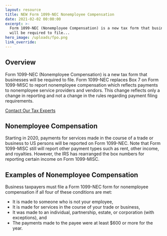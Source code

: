 ```yaml
---
layout: resource
title: NEW Form 1099-NEC Nonemployee Compensation
date: 2021-02-02 00:00:00
excerpt: >-
  Form 1099-NEC (Nonemployee Compensation) is a new tax form that businesses
  will be required to file...
hero_image: /uploads/fpo.png
link_override:
---
```


<h2>Overview</h2>
<p>Form 1099-NEC (Nonemployee Compensation) is a new tax form that businesses will be required to file. Form 1099-NEC replaces Box 7 on Form 1099-MISC to report nonemployee compensation which reflects payments to nonemployee service providers and vendors. This change reflects only a change in reporting and not a change in the rules regarding payment filing requirements.</p>
<a class="btn btn-primary" href="">Contact Our Tax Experts</a>
<h2>Nonemployee Compensation</h2>
<p>Starting in 2020, payments for services made in the course of a trade or business to US persons will be reported on Form 1099-NEC. Note that Form 1099-MISC still will report other payment types such as rent, other income, and royalties. However, the IRS has rearranged the box numbers for reporting certain income on Form 1099-MISC.</p>
<h2>Examples of Nonemployee Compensation</h2>
<p>Business taxpayers must file a Form 1099-NEC form for nonemployee compensation if all four of these conditions are met:</p>
<ul>
  <li>It is made to someone who is not your employee,</li>
  <li>It is made for services in the course of your trade or business,</li>
  <li>It was made to an individual, partnership, estate, or corporation (with exceptions), and</li>
  <li>The payments made to the payee were at least $600 or more for the year.</li>
</ul>
